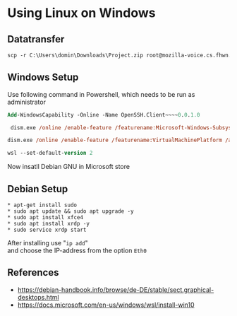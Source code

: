 # Using Linux on Windows

## Datatransfer

```ps
scp -r C:\Users\domin\Downloads\Project.zip root@mozilla-voice.cs.fhwn.ac.at:~/Desktop/TeamProject
```

## Windows Setup

Use following command in Powershell, which needs to be run as administrator

```ps
Add-WindowsCapability -Online -Name OpenSSH.Client~~~~0.0.1.0
```

```ps
 dism.exe /online /enable-feature /featurename:Microsoft-Windows-Subsystem-Linux /all /norestart
```

```ps
dism.exe /online /enable-feature /featurename:VirtualMachinePlatform /all /norestart
```

```ps
wsl --set-default-version 2
```

Now insatll Debian GNU in Microsoft store

## Debian Setup

    * apt-get install sudo
    * sudo apt update && sudo apt upgrade -y
    * sudo apt install xfce4
    * sudo apt install xrdp -y
    * sudo service xrdp start

After installing use "`ip add`" </br>
and choose the IP-address from the option `Eth0` </br>

## References

- https://debian-handbook.info/browse/de-DE/stable/sect.graphical-desktops.html
- https://docs.microsoft.com/en-us/windows/wsl/install-win10
